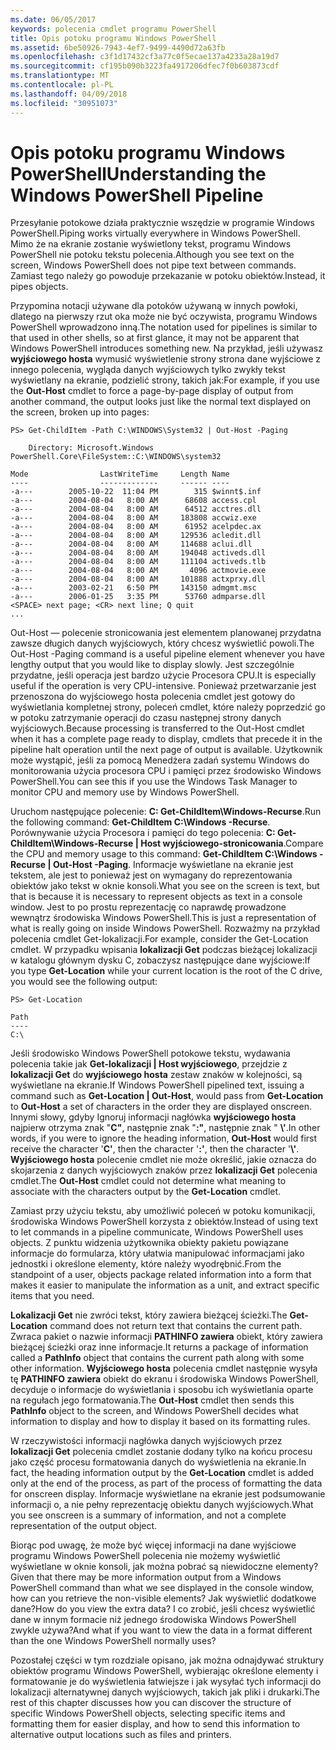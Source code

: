 ```yaml
---
ms.date: 06/05/2017
keywords: polecenia cmdlet programu PowerShell
title: Opis potoku programu Windows PowerShell
ms.assetid: 6be50926-7943-4ef7-9499-4490d72a63fb
ms.openlocfilehash: c3f1d17432cf3a77c0f5ecae137a4233a28a19d7
ms.sourcegitcommit: cf195b090b3223fa4917206dfec7f0b603873cdf
ms.translationtype: MT
ms.contentlocale: pl-PL
ms.lasthandoff: 04/09/2018
ms.locfileid: "30951073"
---
```

# <a name="understanding-the-windows-powershell-pipeline"></a><span data-ttu-id="fbe00-103">Opis potoku programu Windows PowerShell</span><span class="sxs-lookup"><span data-stu-id="fbe00-103">Understanding the Windows PowerShell Pipeline</span></span>
<span data-ttu-id="fbe00-104">Przesyłanie potokowe działa praktycznie wszędzie w programie Windows PowerShell.</span><span class="sxs-lookup"><span data-stu-id="fbe00-104">Piping works virtually everywhere in Windows PowerShell.</span></span> <span data-ttu-id="fbe00-105">Mimo że na ekranie zostanie wyświetlony tekst, programu Windows PowerShell nie potoku tekstu polecenia.</span><span class="sxs-lookup"><span data-stu-id="fbe00-105">Although you see text on the screen, Windows PowerShell does not pipe text between commands.</span></span> <span data-ttu-id="fbe00-106">Zamiast tego należy go powoduje przekazanie w potoku obiektów.</span><span class="sxs-lookup"><span data-stu-id="fbe00-106">Instead, it pipes objects.</span></span>

<span data-ttu-id="fbe00-107">Przypomina notacji używane dla potoków używaną w innych powłoki, dlatego na pierwszy rzut oka może nie być oczywista, programu Windows PowerShell wprowadzono inną.</span><span class="sxs-lookup"><span data-stu-id="fbe00-107">The notation used for pipelines is similar to that used in other shells, so at first glance, it may not be apparent that Windows PowerShell introduces something new.</span></span> <span data-ttu-id="fbe00-108">Na przykład, jeśli używasz **wyjściowego hosta** wymusić wyświetlenie strony strona dane wyjściowe z innego polecenia, wygląda danych wyjściowych tylko zwykły tekst wyświetlany na ekranie, podzielić strony, takich jak:</span><span class="sxs-lookup"><span data-stu-id="fbe00-108">For example, if you use the **Out-Host** cmdlet to force a page-by-page display of output from another command, the output looks just like the normal text displayed on the screen, broken up into pages:</span></span>

```
PS> Get-ChildItem -Path C:\WINDOWS\System32 | Out-Host -Paging

    Directory: Microsoft.Windows PowerShell.Core\FileSystem::C:\WINDOWS\system32

Mode                LastWriteTime     Length Name
----                -------------     ------ ----
-a---        2005-10-22  11:04 PM        315 $winnt$.inf
-a---        2004-08-04   8:00 AM      68608 access.cpl
-a---        2004-08-04   8:00 AM      64512 acctres.dll
-a---        2004-08-04   8:00 AM     183808 accwiz.exe
-a---        2004-08-04   8:00 AM      61952 acelpdec.ax
-a---        2004-08-04   8:00 AM     129536 acledit.dll
-a---        2004-08-04   8:00 AM     114688 aclui.dll
-a---        2004-08-04   8:00 AM     194048 activeds.dll
-a---        2004-08-04   8:00 AM     111104 activeds.tlb
-a---        2004-08-04   8:00 AM       4096 actmovie.exe
-a---        2004-08-04   8:00 AM     101888 actxprxy.dll
-a---        2003-02-21   6:50 PM     143150 admgmt.msc
-a---        2006-01-25   3:35 PM      53760 admparse.dll
<SPACE> next page; <CR> next line; Q quit
...
```

<span data-ttu-id="fbe00-109">Out-Host — polecenie stronicowania jest elementem planowanej przydatna zawsze długich danych wyjściowych, który chcesz wyświetlić powoli.</span><span class="sxs-lookup"><span data-stu-id="fbe00-109">The Out-Host -Paging command is a useful pipeline element whenever you have lengthy output that you would like to display slowly.</span></span> <span data-ttu-id="fbe00-110">Jest szczególnie przydatne, jeśli operacja jest bardzo użycie Procesora CPU.</span><span class="sxs-lookup"><span data-stu-id="fbe00-110">It is especially useful if the operation is very CPU-intensive.</span></span> <span data-ttu-id="fbe00-111">Ponieważ przetwarzanie jest przenoszona do wyjściowego hosta polecenia cmdlet jest gotowy do wyświetlania kompletnej strony, poleceń cmdlet, które należy poprzedzić go w potoku zatrzymanie operacji do czasu następnej strony danych wyjściowych.</span><span class="sxs-lookup"><span data-stu-id="fbe00-111">Because processing is transferred to the Out-Host cmdlet when it has a complete page ready to display, cmdlets that precede it in the pipeline halt operation until the next page of output is available.</span></span> <span data-ttu-id="fbe00-112">Użytkownik może wystąpić, jeśli za pomocą Menedżera zadań systemu Windows do monitorowania użycia procesora CPU i pamięci przez środowisko Windows PowerShell.</span><span class="sxs-lookup"><span data-stu-id="fbe00-112">You can see this if you use the Windows Task Manager to monitor CPU and memory use by Windows PowerShell.</span></span>

<span data-ttu-id="fbe00-113">Uruchom następujące polecenie: **C: Get-ChildItem\\Windows-Recurse**.</span><span class="sxs-lookup"><span data-stu-id="fbe00-113">Run the following command: **Get-ChildItem C:\\Windows -Recurse**.</span></span> <span data-ttu-id="fbe00-114">Porównywanie użycia Procesora i pamięci do tego polecenia: **C: Get-ChildItem\\Windows-Recurse | Host wyjściowego-stronicowania**.</span><span class="sxs-lookup"><span data-stu-id="fbe00-114">Compare the CPU and memory usage to this command: **Get-ChildItem C:\\Windows -Recurse | Out-Host -Paging**.</span></span> <span data-ttu-id="fbe00-115">Informacje wyświetlane na ekranie jest tekstem, ale jest to ponieważ jest on wymagany do reprezentowania obiektów jako tekst w oknie konsoli.</span><span class="sxs-lookup"><span data-stu-id="fbe00-115">What you see on the screen is text, but that is because it is necessary to represent objects as text in a console window.</span></span> <span data-ttu-id="fbe00-116">Jest to po prostu reprezentację co naprawdę prowadzone wewnątrz środowiska Windows PowerShell.</span><span class="sxs-lookup"><span data-stu-id="fbe00-116">This is just a representation of what is really going on inside Windows PowerShell.</span></span> <span data-ttu-id="fbe00-117">Rozważmy na przykład polecenia cmdlet Get-lokalizacji.</span><span class="sxs-lookup"><span data-stu-id="fbe00-117">For example, consider the Get-Location cmdlet.</span></span> <span data-ttu-id="fbe00-118">W przypadku wpisania **lokalizacji Get** podczas bieżącej lokalizacji w katalogu głównym dysku C, zobaczysz następujące dane wyjściowe:</span><span class="sxs-lookup"><span data-stu-id="fbe00-118">If you type **Get-Location** while your current location is the root of the C drive, you would see the following output:</span></span>

```
PS> Get-Location

Path
----
C:\
```

<span data-ttu-id="fbe00-119">Jeśli środowisko Windows PowerShell potokowe tekstu, wydawania polecenia takie jak **Get-lokalizacji | Host wyjściowego**, przejdzie z **lokalizacji Get** do **wyjściowego hosta** zestaw znaków w kolejności, są wyświetlane na ekranie.</span><span class="sxs-lookup"><span data-stu-id="fbe00-119">If Windows PowerShell pipelined text, issuing a command such as **Get-Location | Out-Host**, would pass from **Get-Location** to **Out-Host** a set of characters in the order they are displayed onscreen.</span></span> <span data-ttu-id="fbe00-120">Innymi słowy, gdyby Ignoruj informacji nagłówka **wyjściowego hosta** najpierw otrzyma znak "**C"**, następnie znak "**:"**, następnie znak " **\\'**.</span><span class="sxs-lookup"><span data-stu-id="fbe00-120">In other words, if you were to ignore the heading information, **Out-Host** would first receive the character '**C'**, then the character '**:'**, then the character '**\\'**.</span></span> <span data-ttu-id="fbe00-121">**Wyjściowego hosta** polecenie cmdlet nie może określić, jakie oznacza do skojarzenia z danych wyjściowych znaków przez **lokalizacji Get** polecenia cmdlet.</span><span class="sxs-lookup"><span data-stu-id="fbe00-121">The **Out-Host** cmdlet could not determine what meaning to associate with the characters output by the **Get-Location** cmdlet.</span></span>

<span data-ttu-id="fbe00-122">Zamiast przy użyciu tekstu, aby umożliwić poleceń w potoku komunikacji, środowiska Windows PowerShell korzysta z obiektów.</span><span class="sxs-lookup"><span data-stu-id="fbe00-122">Instead of using text to let commands in a pipeline communicate, Windows PowerShell uses objects.</span></span> <span data-ttu-id="fbe00-123">Z punktu widzenia użytkownika obiekty pakietu powiązane informacje do formularza, który ułatwia manipulować informacjami jako jednostki i określone elementy, które należy wyodrębnić.</span><span class="sxs-lookup"><span data-stu-id="fbe00-123">From the standpoint of a user, objects package related information into a form that makes it easier to manipulate the information as a unit, and extract specific items that you need.</span></span>

<span data-ttu-id="fbe00-124">**Lokalizacji Get** nie zwróci tekst, który zawiera bieżącej ścieżki.</span><span class="sxs-lookup"><span data-stu-id="fbe00-124">The **Get-Location** command does not return text that contains the current path.</span></span> <span data-ttu-id="fbe00-125">Zwraca pakiet o nazwie informacji **PATHINFO zawiera** obiekt, który zawiera bieżącej ścieżki oraz inne informacje.</span><span class="sxs-lookup"><span data-stu-id="fbe00-125">It returns a package of information called a **PathInfo** object that contains the current path along with some other information.</span></span> <span data-ttu-id="fbe00-126">**Wyjściowego hosta** polecenia cmdlet następnie wysyła tę **PATHINFO zawiera** obiekt do ekranu i środowiska Windows PowerShell, decyduje o informacje do wyświetlania i sposobu ich wyświetlania oparte na regułach jego formatowania.</span><span class="sxs-lookup"><span data-stu-id="fbe00-126">The **Out-Host** cmdlet then sends this **PathInfo** object to the screen, and Windows PowerShell decides what information to display and how to display it based on its formatting rules.</span></span>

<span data-ttu-id="fbe00-127">W rzeczywistości informacji nagłówka danych wyjściowych przez **lokalizacji Get** polecenia cmdlet zostanie dodany tylko na końcu procesu jako część procesu formatowania danych do wyświetlenia na ekranie.</span><span class="sxs-lookup"><span data-stu-id="fbe00-127">In fact, the heading information output by the **Get-Location** cmdlet is added only at the end of the process, as part of the process of formatting the data for onscreen display.</span></span> <span data-ttu-id="fbe00-128">Informacje wyświetlane na ekranie jest podsumowanie informacji o, a nie pełny reprezentację obiektu danych wyjściowych.</span><span class="sxs-lookup"><span data-stu-id="fbe00-128">What you see onscreen is a summary of information, and not a complete representation of the output object.</span></span>

<span data-ttu-id="fbe00-129">Biorąc pod uwagę, że może być więcej informacji na dane wyjściowe programu Windows PowerShell polecenia nie możemy wyświetlić wyświetlane w oknie konsoli, jak można pobrać są niewidoczne elementy?</span><span class="sxs-lookup"><span data-stu-id="fbe00-129">Given that there may be more information output from a Windows PowerShell command than what we see displayed in the console window, how can you retrieve the non-visible elements?</span></span> <span data-ttu-id="fbe00-130">Jak wyświetlić dodatkowe dane?</span><span class="sxs-lookup"><span data-stu-id="fbe00-130">How do you view the extra data?</span></span> <span data-ttu-id="fbe00-131">I co zrobić, jeśli chcesz wyświetlić dane w innym formacie niż jednego środowiska Windows PowerShell zwykle używa?</span><span class="sxs-lookup"><span data-stu-id="fbe00-131">And what if you want to view the data in a format different than the one Windows PowerShell normally uses?</span></span>

<span data-ttu-id="fbe00-132">Pozostałej części w tym rozdziale opisano, jak można odnajdywać struktury obiektów programu Windows PowerShell, wybierając określone elementy i formatowanie je do wyświetlenia łatwiejsze i jak wysyłać tych informacji do lokalizacji alternatywnej danych wyjściowych, takich jak pliki i drukarki.</span><span class="sxs-lookup"><span data-stu-id="fbe00-132">The rest of this chapter discusses how you can discover the structure of specific Windows PowerShell objects, selecting specific items and formatting them for easier display, and how to send this information to alternative output locations such as files and printers.</span></span>